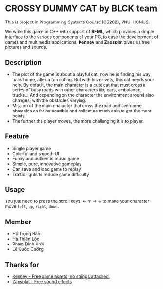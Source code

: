 # CROSSY DUMMY CAT by BLCK team

This is project in Programming Systems Course (CS202), VNU-HCMUS.

We write this game in C++ with support of **SFML**, which provides a simple interface to the various components of your PC, to ease the development of games and multimedia applications, **Kenney** and **Zapsplat** gives us free pictures and sounds.

## Description
- The plot of the game is about a playful cat, now he is finding his way back home, after a fun outing. But with his naivety, this cat needs your help. By default, the main character is a cute cat that must cross a series of busy roads with other characters like cars, ambulance, trucks... And depending on the character the environment around also changes, with the obstacles varying.
- Mission of the main character that cross the road and overcome obstacles as far as possible and collect as much coin to get the most points.
- The further the player moves, the more challenging it is to player.
## Feature
- Single player game
- Colorful and smooth UI
- Funny and authentic music game
- Simple, pure, innovative gameplay
- Can save and load game to replay
- Traffic lights to reduce game difficulty

## Usage

You just need to press the scroll keys: &#8592; &#8593; &#8594; &#8595; to make your character move `left`, `up`, `right`, `down`.

## Member
- Hồ Trọng Bảo
- Hà Thiên Lộc
- Phạm Đình Khôi
- Lê Quốc Cường

## Thanks for
- <a href="https://www.kenney.nl/" title="Kenney">Kenney - Free game assets, no strings attached.</a>
- <a href="https://www.zapsplat.com/" title="Zapsplat">Zapsplat - Free sound effects</a>
